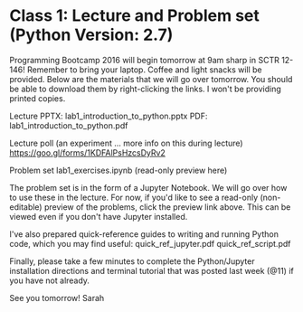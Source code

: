 # Class 1: Lecture and Problem set (Python Version: 2.7)
Programming Bootcamp 2016 will begin tomorrow at 9am sharp in SCTR 12-146! Remember to bring your laptop. Coffee and light snacks will be provided.
Below are the materials that we will go over tomorrow. You should be able to download them by right-clicking the links. I won't be providing printed copies.
 
Lecture
PPTX: lab1_introduction_to_python.pptx 
PDF: lab1_introduction_to_python.pdf
 
Lecture poll (an experiment ... more info on this during lecture)
https://goo.gl/forms/1KDFAlPsHzcsDyRv2 
 
Problem set
lab1_exercises.ipynb (read-only preview here)
 
The problem set is in the form of a Jupyter Notebook. We will go over how to use these in the lecture. For now, if you'd like to see a read-only (non-editable) preview of the problems, click the preview link above. This can be viewed even if you don't have Jupyter installed.
 
I've also prepared quick-reference guides to writing and running Python code, which you may find useful:
quick_ref_jupyter.pdf
quick_ref_script.pdf
 
Finally, please take a few minutes to complete the Python/Jupyter installation directions and terminal tutorial that was posted last week (@11) if you have not already.
 
See you tomorrow!
Sarah
